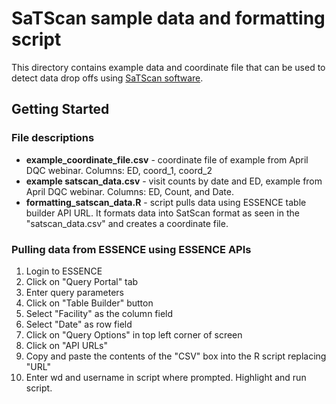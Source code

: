 # SaTScan sample data and formatting script 

This directory contains example data and coordinate file that can be used to detect data drop offs using [SaTScan software](https://www.satscan.org/techdoc.html).     

## Getting Started

### File descriptions

* **example_coordinate_file.csv** - coordinate file of example from April DQC webinar. Columns: ED, coord_1, coord_2
* **example satscan_data.csv** - visit counts by date and ED, example from April DQC webinar. Columns: ED, Count, and Date. 
* **formatting_satscan_data.R** - script pulls data using ESSENCE table builder API URL. It formats data into SatScan format as seen in the "satscan_data.csv" and creates a coordinate file.  

### Pulling data from ESSENCE using ESSENCE APIs

1. Login to ESSENCE
2. Click on "Query Portal" tab
3. Enter query parameters
4. Click on "Table Builder" button
5. Select "Facility" as the column field 
6. Select "Date" as row field
7. Click on "Query Options" in top left corner of screen
8. Click on "API URLs"
9. Copy and paste the contents of the "CSV" box into the R script replacing "URL" 
10. Enter wd and username in script where prompted. Highlight and run script.

